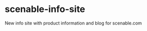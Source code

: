 scenable-info-site
==================

New info site with product information and blog for scenable.com